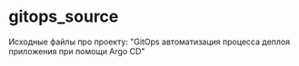 # gitops_source
Исходные файлы про проекту: "GitOps автоматизация процесса деплоя приложения при помощи Argo CD"
